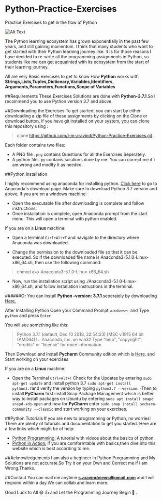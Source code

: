 # Python-Practice-Exercises
Practice Exercises to get in the flow of Python

![Alt Text](http://www.bcgsc.ca/about/resources/python-logo.gif)

The Python learning ecosystem has grown exponentially in the past few years, and still gaining momentum. I think that many students who want to get started with their Python learning journey like. It is for those reasons I have decided to re-write all the programming assignments in Python, so students like me can get acquainted with its ecosystem from the start of their learning journey.

All are very Basic exercises to get to know How **Python** works with **Strings,Lists,Tuples,Dictionary,Variables,Identifiers,
Arguments,Parameters,Functions,Scope of Variables**

##Requirements
These Exercises Solutions are done with **Python-3.7.1**.So I recommend you to use Python version 3.7 and above.

##Downloading the Exercises
To get started, you can start by either downloading a zip file of these assignments by clicking on the Clone or download button. If you have git installed on your system, you can clone this repository using :

> clone https://github.com/i-m-aravind/Python-Practice-Exercises.git

Each folder contains two files:
- A PNG file `.png` contains Questions for all the Exercises Seperately.
- A python file `.py` contains solutions done by me. You can correct me if i am wrong and modify it as needed.

##Python Installation

I highly recommend using anaconda for installing python. [Click here](https://www.anaconda.com/download/) to go to Anaconda's download page. Make sure to download Python 3.7 version and above. If you are on a windows machine:

- Open the executable file after downloading is complete and follow instructions.
- Once installation is complete, open Anaconda prompt from the start menu. This will open a terminal with python enabled.

If you are on a **Linux** machine:

- Open a terminal `Ctrl+Alt+T` and navigate to the directory where Anaconda was downloaded.

- Change the permission to the downloaded file so that it can be executed. So if the downloaded file name is Anaconda3-5.1.0-Linux-x86_64.sh, then use the following command:

> chmod a+x Anaconda3-5.1.0-Linux-x86_64.sh

- Now, run the installation script using ./Anaconda3-5.1.0-Linux-x86_64.sh, and follow installation instructions in the terminal.

######Or
You can Install **Python -version: 3.7.1** seperately by downloading [Here.](https://www.python.org/downloads/release/python-371/
)

After Installing Python Open your Command Prompt `windows+r` and Type `python` and press `Enter`

You will see something like this:
> Python 3.7.1 (default, Dec 10 2018, 22:54:23) [MSC v.1915 64 bit (AMD64)] :: Anaconda, Inc. on win32
> Type "help", "copyright", "credits" or "license" for more information.
> >>>

Then Download and Install **Pycharm** Community edition which is [Here.](https://www.jetbrains.com/pycharm/download/)
and Start working on your exercises. 

If you are on a **Linux** machine:

- Open the Terminal `Ctrl+Alt+T` Check for the Updates by entering `sudo apt-get update` and 
install python 3.7 `sudo apt-get install python3.7`and verify the version by typing `python3.7 --version`.
-Then,to install **PyCharm** first install Snap Package Management which is better way to install packages on Ubuntu
by entering `sudo apt install snapd snapd-xdg-open` and now for **PyCharm** enter `sudo snap install pycharm-community --classic`
and start working on your exercises.

##Python Tutorials
If you are new to programming or Python, no worries! There are plenty of tutorials and documentation to get you started. Here are a few links which might be of help:
- [Python Programming:](https://pythonprogramming.net/introduction-to-python-programming/) A turorial with videos about the basics of python.
- [Python in Action:](https://www.geeksforgeeks.org/python-programming-examples/) If you are comformtable with basics,then dive into this website which is best according to me.

##Acknowledgements
I am also a begineer in Python Programming and My Solutions are not accurate.So Try it on your Own and Correct me if i am Wrong.Thanks.

##Contact
You can mail me anytime **s.aravindviews@gmail.com** and I will respond within a day.We can collab and learn more.

Good Luck to All :smile: :thumbsup: and Let the Programming Journey Begin :raised_hands: .

